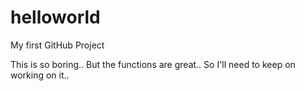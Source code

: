 # helloworld
My first GitHub Project

This is so boring.. But the functions are great.. So I'll need to keep on working on it..
